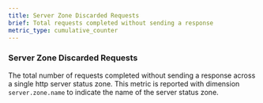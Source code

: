 ```yaml
---
title: Server Zone Discarded Requests
brief: Total requests completed without sending a response
metric_type: cumulative_counter
---
```

### Server Zone Discarded Requests
The total number of requests completed without sending a response across a single http server status zone.
This metric is reported with dimension `server.zone.name` to indicate the name of the server status zone.
